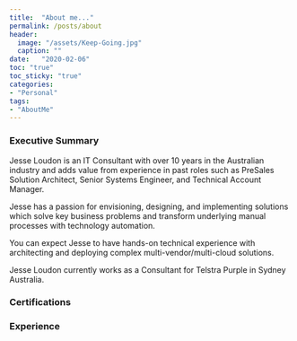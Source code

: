 ```yaml
---
title:  "About me..."
permalink: /posts/about
header:
  image: "/assets/Keep-Going.jpg"
  caption: ""
date:   "2020-02-06"
toc: "true"
toc_sticky: "true"
categories: 
- "Personal"
tags: 
- "AboutMe"
---
```

### Executive Summary
Jesse Loudon is an IT Consultant with over 10 years in the Australian industry and adds value from experience in past roles such as PreSales Solution Architect, Senior Systems Engineer, and Technical Account Manager. 

Jesse has a passion for envisioning, designing, and implementing solutions which solve key business problems and transform underlying manual processes with technology automation.

You can expect Jesse to have hands-on technical experience with architecting and deploying complex multi-vendor/multi-cloud solutions.

Jesse Loudon currently works as a Consultant for Telstra Purple in Sydney Australia.

### Certifications



### Experience